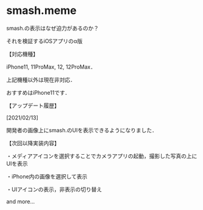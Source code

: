 # smash.meme
smash.の表示はなぜ迫力があるのか？

それを検証するiOSアプリのα版

【対応機種】

iPhone11, 11ProMax, 12, 12ProMax．

上記機種以外は現在非対応．

おすすめはiPhone11です．


【アップデート履歴】

[2021/02/13]

開発者の画像上にsmash.のUIを表示できるようになりました．



【次回以降実装内容】

・メディアアイコンを選択することでカメラアプリの起動，撮影した写真の上にUIを表示

・iPhone内の画像を選択して表示

・UIアイコンの表示，非表示の切り替え

and more...

